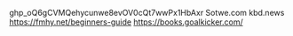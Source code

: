 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
Sotwe.com
kbd.news
https://fmhy.net/beginners-guide
https://books.goalkicker.com/
